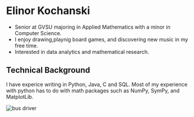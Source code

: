 # Elinor Kochanski
+ Senior at GVSU majoring in Applied Mathematics with a minor in Computer Science.
+ I enjoy drawing,playnig board games, and discovering new music in my free time.
+ Interested in data analytics and mathematical research.

## Technical Background
I have experice writing in  Python, Java, C and SQL. Most of my experience with python has to do with math packages such as NumPy, SymPy, and MatplotLib.

![bus driver](https://encrypted-tbn0.gstatic.com/images?q=tbn:ANd9GcT5l1hPMDzF8kDA8aizldAZenibyw-tTPOfRH3VVrAj4GJVMHlmVBMw4Hc0Rv3DW_kGyzQ&usqp=CAU)

